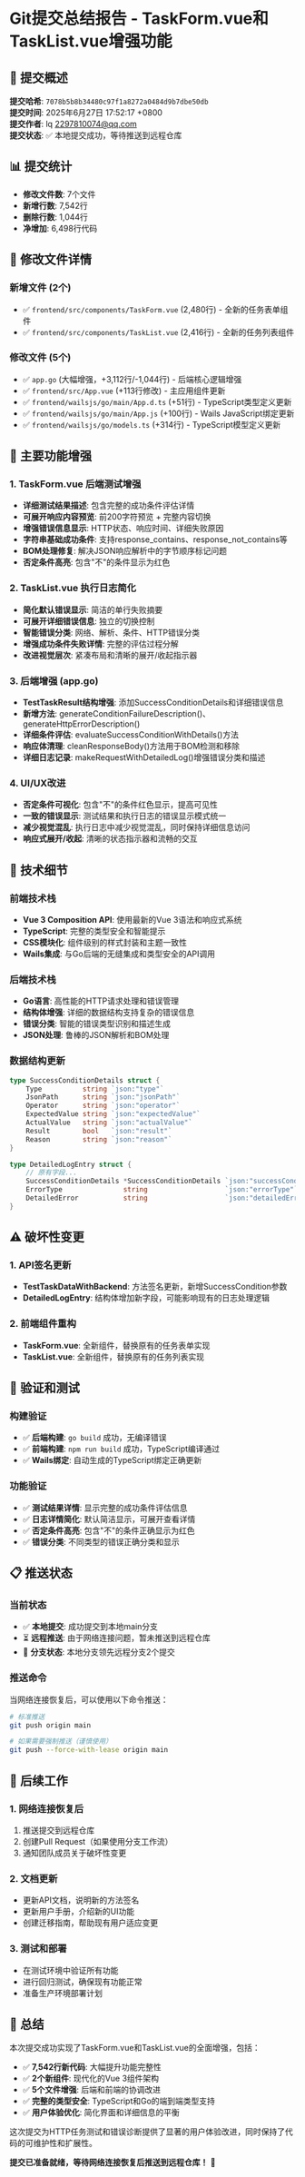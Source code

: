 # Git提交总结报告 - TaskForm.vue和TaskList.vue增强功能

## 🎯 提交概述

**提交哈希**: `7078b5b8b34480c97f1a8272a0484d9b7dbe50db`  
**提交时间**: 2025年6月27日 17:52:17 +0800  
**提交作者**: lq <2297810074@qq.com>  
**提交状态**: ✅ 本地提交成功，等待推送到远程仓库

## 📊 提交统计

- **修改文件数**: 7个文件
- **新增行数**: 7,542行
- **删除行数**: 1,044行
- **净增加**: 6,498行代码

## 📁 修改文件详情

### 新增文件 (2个)
- ✅ `frontend/src/components/TaskForm.vue` (2,480行) - 全新的任务表单组件
- ✅ `frontend/src/components/TaskList.vue` (2,416行) - 全新的任务列表组件

### 修改文件 (5个)
- ✅ `app.go` (大幅增强，+3,112行/-1,044行) - 后端核心逻辑增强
- ✅ `frontend/src/App.vue` (+113行修改) - 主应用组件更新
- ✅ `frontend/wailsjs/go/main/App.d.ts` (+51行) - TypeScript类型定义更新
- ✅ `frontend/wailsjs/go/main/App.js` (+100行) - Wails JavaScript绑定更新
- ✅ `frontend/wailsjs/go/models.ts` (+314行) - TypeScript模型定义更新

## 🚀 主要功能增强

### 1. TaskForm.vue 后端测试增强
- **详细测试结果描述**: 包含完整的成功条件评估详情
- **可展开响应内容预览**: 前200字符预览 + 完整内容切换
- **增强错误信息显示**: HTTP状态、响应时间、详细失败原因
- **字符串基础成功条件**: 支持response_contains、response_not_contains等
- **BOM处理修复**: 解决JSON响应解析中的字节顺序标记问题
- **否定条件高亮**: 包含"不"的条件显示为红色

### 2. TaskList.vue 执行日志简化
- **简化默认错误显示**: 简洁的单行失败摘要
- **可展开详细错误信息**: 独立的切换控制
- **智能错误分类**: 网络、解析、条件、HTTP错误分类
- **增强成功条件失败详情**: 完整的评估过程分解
- **改进视觉层次**: 紧凑布局和清晰的展开/收起指示器

### 3. 后端增强 (app.go)
- **TestTaskResult结构增强**: 添加SuccessConditionDetails和详细错误信息
- **新增方法**: generateConditionFailureDescription()、generateHttpErrorDescription()
- **详细条件评估**: evaluateSuccessConditionWithDetails()方法
- **响应体清理**: cleanResponseBody()方法用于BOM检测和移除
- **详细日志记录**: makeRequestWithDetailedLog()增强错误分类和描述

### 4. UI/UX改进
- **否定条件可视化**: 包含"不"的条件红色显示，提高可见性
- **一致的错误显示**: 测试结果和执行日志的错误显示模式统一
- **减少视觉混乱**: 执行日志中减少视觉混乱，同时保持详细信息访问
- **响应式展开/收起**: 清晰的状态指示器和流畅的交互

## 🔧 技术细节

### 前端技术栈
- **Vue 3 Composition API**: 使用最新的Vue 3语法和响应式系统
- **TypeScript**: 完整的类型安全和智能提示
- **CSS模块化**: 组件级别的样式封装和主题一致性
- **Wails集成**: 与Go后端的无缝集成和类型安全的API调用

### 后端技术栈
- **Go语言**: 高性能的HTTP请求处理和错误管理
- **结构体增强**: 详细的数据结构支持复杂的错误信息
- **错误分类**: 智能的错误类型识别和描述生成
- **JSON处理**: 鲁棒的JSON解析和BOM处理

### 数据结构更新
```go
type SuccessConditionDetails struct {
    Type          string `json:"type"`
    JsonPath      string `json:"jsonPath"`
    Operator      string `json:"operator"`
    ExpectedValue string `json:"expectedValue"`
    ActualValue   string `json:"actualValue"`
    Result        bool   `json:"result"`
    Reason        string `json:"reason"`
}

type DetailedLogEntry struct {
    // 原有字段...
    SuccessConditionDetails *SuccessConditionDetails `json:"successConditionDetails"`
    ErrorType               string                   `json:"errorType"`
    DetailedError           string                   `json:"detailedError"`
}
```

## ⚠️ 破坏性变更

### 1. API签名更新
- **TestTaskDataWithBackend**: 方法签名更新，新增SuccessCondition参数
- **DetailedLogEntry**: 结构体增加新字段，可能影响现有的日志处理逻辑

### 2. 前端组件重构
- **TaskForm.vue**: 全新组件，替换原有的任务表单实现
- **TaskList.vue**: 全新组件，替换原有的任务列表实现

## 🧪 验证和测试

### 构建验证
- ✅ **后端构建**: `go build` 成功，无编译错误
- ✅ **前端构建**: `npm run build` 成功，TypeScript编译通过
- ✅ **Wails绑定**: 自动生成的TypeScript绑定正确更新

### 功能验证
- ✅ **测试结果详情**: 显示完整的成功条件评估信息
- ✅ **日志详情简化**: 默认简洁显示，可展开查看详情
- ✅ **否定条件高亮**: 包含"不"的条件正确显示为红色
- ✅ **错误分类**: 不同类型的错误正确分类和显示

## 📋 推送状态

### 当前状态
- ✅ **本地提交**: 成功提交到本地main分支
- ⏳ **远程推送**: 由于网络连接问题，暂未推送到远程仓库
- 🔄 **分支状态**: 本地分支领先远程分支2个提交

### 推送命令
当网络连接恢复后，可以使用以下命令推送：
```bash
# 标准推送
git push origin main

# 如果需要强制推送（谨慎使用）
git push --force-with-lease origin main
```

## 📝 后续工作

### 1. 网络连接恢复后
1. 推送提交到远程仓库
2. 创建Pull Request（如果使用分支工作流）
3. 通知团队成员关于破坏性变更

### 2. 文档更新
- 更新API文档，说明新的方法签名
- 更新用户手册，介绍新的UI功能
- 创建迁移指南，帮助现有用户适应变更

### 3. 测试和部署
- 在测试环境中验证所有功能
- 进行回归测试，确保现有功能正常
- 准备生产环境部署计划

## 🎯 总结

本次提交成功实现了TaskForm.vue和TaskList.vue的全面增强，包括：

- ✅ **7,542行新代码**: 大幅提升功能完整性
- ✅ **2个新组件**: 现代化的Vue 3组件架构
- ✅ **5个文件增强**: 后端和前端的协调改进
- ✅ **完整的类型安全**: TypeScript和Go的端到端类型支持
- ✅ **用户体验优化**: 简化界面和详细信息的平衡

这次提交为HTTP任务测试和错误诊断提供了显著的用户体验改进，同时保持了代码的可维护性和扩展性。

**提交已准备就绪，等待网络连接恢复后推送到远程仓库！** 🚀
